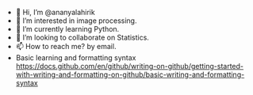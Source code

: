 - 👋 Hi, I’m @ananyalahirik
- 👀 I’m interested in image processing.
- 🌱 I’m currently learning Python.
- 💞️ I’m looking to collaborate on Statistics.
- 📫 How to reach me? by email.
- Basic learning and formatting syntax https://docs.github.com/en/github/writing-on-github/getting-started-with-writing-and-formatting-on-github/basic-writing-and-formatting-syntax

<!---
ananyalahirik/ananyalahirik is a ✨ special ✨ repository because its `README.md` (this file) appears on your GitHub profile.
You can click the Preview link to take a look at your changes.
--->
